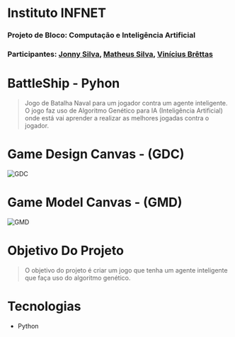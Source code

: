 # Instituto INFNET

### Projeto de Bloco: Computação e Inteligência Artificial

### Participantes: [Jonny Silva](https://github.com/JonnySilva), [Matheus Silva](https://github.com/matheus-srego), [Vinícius Brêttas](https://github.com/Brettas)

# BattleShip - Pyhon

> Jogo de Batalha Naval para um jogador contra um agente inteligente. O jogo faz uso de Algoritmo Genético para IA (Inteligência Artificial) onde está vai aprender a realizar as melhores jogadas contra o jogador.

# Game Design Canvas - (GDC)

![GDC](https://github.com/JonnySilva/battleship-python/blob/main/regra_de_negocio/GDC.jpg)


# Game Model Canvas - (GMD)

![GMD](https://github.com/JonnySilva/battleship-python/blob/main/regra_de_negocio/GMC.jpg)

# Objetivo Do Projeto

> O objetivo do projeto é criar um jogo que tenha um agente inteligente que faça uso do algoritmo genético.

# Tecnologias

* Python

